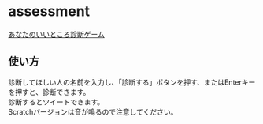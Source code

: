 # assessment
[あなたのいいところ診断ゲーム](https://fuuchin.github.io/assessment-for-download/assessment.html)

## 使い方
診断してほしい人の名前を入力し、「診断する」ボタンを押す、またはEnterキーを押すと、診断できます。  
診断するとツイートできます。  
Scratchバージョンは音が鳴るので注意してください。
